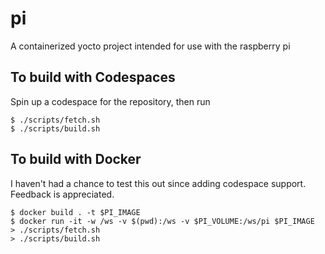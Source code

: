 # pi

A containerized yocto project intended for use with the raspberry pi

## To build with Codespaces

Spin up a codespace for the repository, then run

    $ ./scripts/fetch.sh
    $ ./scripts/build.sh

## To build with Docker

I haven't had a chance to test this out since adding codespace support.
Feedback is appreciated.

    $ docker build . -t $PI_IMAGE
    $ docker run -it -w /ws -v $(pwd):/ws -v $PI_VOLUME:/ws/pi $PI_IMAGE
    > ./scripts/fetch.sh
    > ./scripts/build.sh
